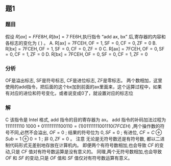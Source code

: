 ## 题1
### 题目
假设 $R\lbrack {ax}\rbrack = {FFE8H}, R\lbrack {bx}\rbrack = 7$ FE6H,执行指令 “add ax, bx” 后,寄存器的内容和各标志的变化为 ( ) 。
A. $\mathrm{R}\lbrack \mathrm{{ax}}\rbrack = 7\mathrm{{FCEH}},\mathrm{{OF}} = 1,\mathrm{{SF}} = 0,\mathrm{{CF}} = 0,\mathrm{{ZF}} = 0$
B. $\mathrm{R}\lbrack \mathrm{{bx}}\rbrack = 7\mathrm{{FCEH}},\mathrm{{OF}} = 1,\mathrm{{SF}} = 0,\mathrm{{CF}} = 0,\mathrm{{ZF}} = 0$
C. $\mathrm{R}\lbrack \mathrm{{ax}}\rbrack = 7\mathrm{{FCEH}},\mathrm{{OF}} = 0,\mathrm{{SF}} = 0,\mathrm{{CF}} = 1,\mathrm{{ZF}} = 0$
D. $\mathrm{R}\lbrack \mathrm{{bx}}\rbrack = 7\mathrm{{FCEH}},\mathrm{{OF}} = 0,\mathrm{{SF}} = 0,\mathrm{{CF}} = 1,\mathrm{{ZF}} = 0$
### 分析
OF是溢出标志, SF是符号标志, CF是进位标志, ZF是零标志。
两个数相加，这里使用的add指令，把后面的这个bx加到前面的ax里面来，这个运算过程中，如果有对应的进位和符号变化，或者说变成0了，就设置对应的标志位
### 解
C
该指令是 Intel 格式, add 指令的目的寄存器为 ax。
add 指令的补码加法过程为 1111111110 ${1000} + {011111111100110} = ( 1) {01111111001110}( {7{FCEH}})$ ,两个操作数的符号不同,必然不会溢出, ${OF} = 0$ ;
结果的符号位为 $0,{SF} = 0$ ;
有进位, ${CF} = C \oplus  {Sub} = 1 \oplus  0 = 1$ ;
非 $0,{ZF} = 0$ 。
注意
无论是无符号数还是有符号数, 都以二进制代码形式无差别地存放在计算机内。
即便两个有符号数相加,也会导致 ${CF}$ 的变动,只是 ${CF}$ 值对有符号数运算是没有意义的。
同理,两个无符号数相加,也会导致 ${OF}$ 和 ${SF}$ 的变动,只是 ${OF}$ 值和 ${SF}$ 值仅对有符号数运算有意义。
